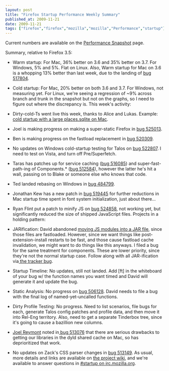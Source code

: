 ```yaml
---
layout: post
title: "Firefox Startup Performance Weekly Summary"
published_at: 2009-11-21
date: 2009-11-21
tags: ["firefox","firefox","mozilla","mozilla","Performance","startup"]
---
```


Current numbers are available on the [Performance  Snapshot](http://graphs.mozilla.org/dashboard/snapshot/) page.

Summary, relative to Firefox 3.5:

*   Warm startup: For Mac, 36% better on 3.6 and 35% better on 3.7. For  Windows, 5% and 5%. Flat on Linux. Also, Warm startup for Mac on 3.6 is a whopping 13% better than last week, due to the landing of [bug 517804](https://bugzilla.mozilla.org/show_bug.cgi?id=517804).
*   Cold startup:  For Mac, 20% better on both 3.6 and 3.7. For  Windows, not measuring yet. For Linux, we're seeing a regression of ~9% across branch and trunk in the snapshot but not on the graphs, so I need to figure out where the discrepancy is.
This week's activity:

*   Dirty-cold-Ts went live this week, thanks to Alice and Lukas. Example: [cold startup with a  large places.sqlite on Mac](http://graphs.mozilla.org/#tests=[{%22test%22:%2266%22,%22branch%22:%2210%22,%22machine%22:%22169%22},{%22test%22:%2266%22,%22branch%22:%2210%22,%22machine%22:%22170%22},{%22test%22:%2266%22,%22branch%22:%2210%22,%22machine%22:%22172%22},{%22test%22:%2266%22,%22branch%22:%2210%22,%22machine%22:%22173%22},{%22test%22:%2266%22,%22branch%22:%2210%22,%22machine%22:%22174%22},{%22test%22:%2266%22,%22branch%22:%2210%22,%22machine%22:%22175%22},{%22test%22:%2266%22,%22branch%22:%2210%22,%22machine%22:%22177%22},{%22test%22:%2266%22,%22branch%22:%2210%22,%22machine%22:%22178%22},{%22test%22:%2266%22,%22branch%22:%2210%22,%22machine%22:%22180%22},{%22test%22:%2266%22,%22branch%22:%2210%22,%22machine%22:%22181%22},{%22test%22:%2266%22,%22branch%22:%2210%22,%22machine%22:%22182%22}] "http://tinyurl.com/258pht").
*   Joel is making progress on making a super-static Firefox in [bug 525013](https://bugzilla.mozilla.org/show_bug.cgi?id=525013 "https://bugzilla.mozilla.org/show_bug.cgi?id=525013").
*   Ben is making progress on the fastload replacement in [bug 520309](https://bugzilla.mozilla.org/show_bug.cgi?id=520309 "https://bugzilla.mozilla.org/show_bug.cgi?id=520309").
*   No updates on Windows cold-startup testing for  Talos on [bug  522807](https://bugzilla.mozilla.org/show_bug.cgi?id=522807). I need to test on Vista, and turn off Pre/Superfetch.
*   Taras has patches up for service caching ([bug 516085](https://bugzilla.mozilla.org/show_bug.cgi?id=516085 "https://bugzilla.mozilla.org/show_bug.cgi?id=516085")) and super-fast-path-ing of Components.* ([bug 512584](https://bugzilla.mozilla.org/show_bug.cgi?id=512584 "https://bugzilla.mozilla.org/show_bug.cgi?id=512584")), however the latter he's hit a wall, passing on to Blake or someone else who knows that code.
*   Ted landed rebasing on Windows in [bug 484799](https://bugzilla.mozilla.org/show_bug.cgi?id=484799 "https://bugzilla.mozilla.org/show_bug.cgi?id=484799").
*   Jonathan Kew has a new patch in [bug        519445](https://bugzilla.mozilla.org/show_bug.cgi?id=519445) for further reductions in Mac startup       time spent in  font system initialization, just about there...
*   Ryan Flint put a patch to minify JS on [bug 524858](https://bugzilla.mozilla.org/show_bug.cgi?id=524858), not working yet, but significantly reduced the size of shipped JavaScript files.
Projects in a holding pattern:

*   JARification: David abandoned [moving JS          modules into a JAR file](https://bugzilla.mozilla.org/show_bug.cgi?id=509755), since those files are fastloaded.         However, since we want things like post-extension-install  restarts  to   be     fast, and those cause fastload cache invalidation,  we might   want  to   do   things like this anyways. I filed a bug for  the same   treatment  for     components. These are lower priority,  since they're   not the  normal     startup case. Follow along with all  JAR-ification   via[ the         tracker  bug](https://bugzilla.mozilla.org/show_bug.cgi?id=513027).
*   Startup Timeline: No updates, still not landed. Add [ft] in the        whiteboard of your bug w/ the function names you want timed and David        will generate it and update the bug.
*   Static Analysis: No progress on [bug        506128](https://bugzilla.mozilla.org/show_bug.cgi?id=506128).  David needs to file a bug with the final log of        named-yet-uncalled  functions.
*   Dirty Profile Testing: No progress. Need to list scenarios, file        bugs  for each, generate Talos config patches and profile data, and    then     move  it into Rel-Eng territory. Also, need to get a separate       Tinderbox  tree,  since it's going to cause a bazillion new  columns.
*   [Joel        Reymont](http://wagerlabs.com/) noted in[ bug        513076](https://bugzilla.mozilla.org/show_bug.cgi?id=513076) that there are serious drawbacks to getting our libraries  in       the dyld  shared cache on Mac, so has deprioritized that work.
*   No updates on Zack's CSS parser changes in [bug          513149](https://bugzilla.mozilla.org/show_bug.cgi?id=513149).
As usual, more details and links are  available on [the       project wiki](https://wiki.mozilla.org/Firefox/Projects/Startup_Time_Improvements), and we're available to answer questions in [#startup on irc.mozilla.org](irc://irc.mozilla.org/#startup).